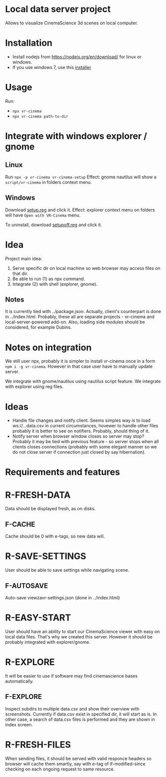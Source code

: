 # Local data server project

Allows to visualize CinemaScience 3d scenes on local computer.

# Installation

* Install nodejs from https://nodejs.org/en/download/ for linux or windows.
* If you use windows 7, use this [installer](https://nodejs.org/download/release/v13.14.0/node-v13.14.0-x64.msi)

# Usage
Run:
* `npx vr-cinema`
* `npx vr-cinema path-to-dir`

# Integrate with windows explorer / gnome

## Linux
Run `npx -p vr-cinema vr-cinema-setup`
Effect: gnome nautilus will show a `script/vr-cinema` in folders context menu.

## Windows
Download [setup.reg](https://viewzavr.com/apps/vr-cinema/local_data_server/setup-windows/setup.reg) and click it.
Effect: explorer context menu on folders will have `Open with VR-Cinema` menu.

To uninstall, download [setupoff.reg](https://viewzavr.com/apps/vr-cinema/local_data_server/setup-windows/setup.regoff) and click it.

# Idea

Project main idea:
1. Serve specific dir on local machine so web browser may access files on that dir.
2. Be able to run (1) as npx command.
3. Integrate (2) with shell (explorer, gnome).

## Notes

It is currently tied with ../package.json. Actually, client's counterpart is done in ../index.html.
Probably, these all are separate projects - vr-cinema and local-server-powered add-on.
Also, loading side modules should be considered, for example Dubins.

# Notes on integration
We still user npx, probably it is simpler to install vr-cinema once in a form `npm i -g vr-cinema`.
However in that case user have to manually update server.

We integrate with gnome/nautilus using nautilus script feature.
We integrate with explorer using reg files.

# Ideas


* Handle file changes and notify client.
Seems simples way is to load ws://...data.csv in current circumstances,
hovewer to handle other files probably it is better to see on notifiers.
Probably, should thing of it.
* Notify server when browser window closes so server may stop?
Probably it may be tied with previous feature - so server stops when
all clients closes connections (probably with some elegant manner so we do not
close server if connection just closed by say hibernation).

# Requirements and features

# R-FRESH-DATA
Data should be displayed fresh, as on disks.

## F-CACHE
Cache should be 0 with e-tags, so new data will.

# R-SAVE-SETTINGS
User should be able to save settings while navigating scene.

## F-AUTOSAVE
Auto-save viewzavr-settings.json (done in ../index.html)

# R-EASY-START
User should have an ability to start our CinemaScience viewer with easy on local data files.
That's why we created this server. However it should be probably integrated with explorer/gnome.

# R-EXPLORE
It will be easier to use if software may find cinemascience bases automatically.

## F-EXPLORE
Inspect subdirs to multiple data.csv and show their overview with screenshots.
Currently if data.csv exist in specified dir, it will start as is.
In other case, a search of data.csv files is performed and they are shown in index screen.

# R-FRESH-FILES
When sending files, it should be served with valid responce headers so browser will cache
them smartly, say with e-tag of if-modified-since checking on each ongoing request to same
resource.